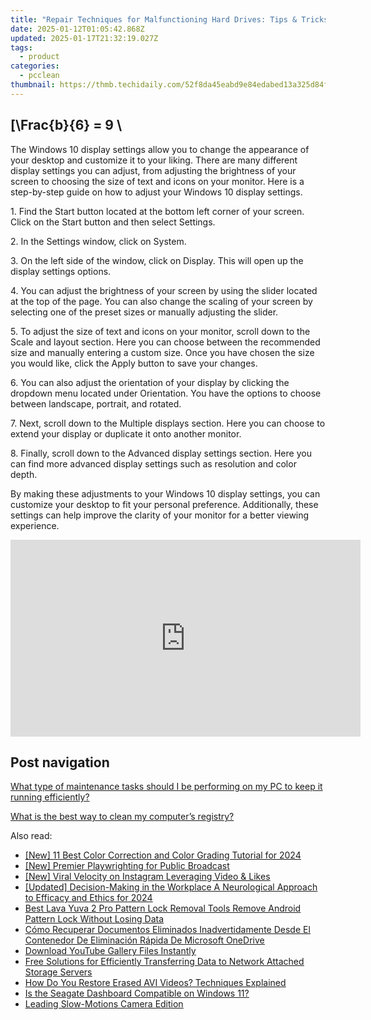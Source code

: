 ```yaml
---
title: "Repair Techniques for Malfunctioning Hard Drives: Tips & Tricks - YL Computing"
date: 2025-01-12T01:05:42.868Z
updated: 2025-01-17T21:32:19.027Z
tags:
  - product
categories:
  - pcclean
thumbnail: https://thmb.techidaily.com/52f8da45eabd9e84edabed13a325d84ff2b39dca8fb87ff4960ee8bff73c07e4.jpg
---
```


## \[\Frac{b}{6} = 9 \

The Windows 10 display settings allow you to change the appearance of your desktop and customize it to your liking. There are many different display settings you can adjust, from adjusting the brightness of your screen to choosing the size of text and icons on your monitor. Here is a step-by-step guide on how to adjust your Windows 10 display settings. 

1\. Find the Start button located at the bottom left corner of your screen. Click on the Start button and then select Settings.

2\. In the Settings window, click on System.

3\. On the left side of the window, click on Display. This will open up the display settings options. 

4\. You can adjust the brightness of your screen by using the slider located at the top of the page. You can also change the scaling of your screen by selecting one of the preset sizes or manually adjusting the slider.

5\. To adjust the size of text and icons on your monitor, scroll down to the Scale and layout section. Here you can choose between the recommended size and manually entering a custom size. Once you have chosen the size you would like, click the Apply button to save your changes.

6\. You can also adjust the orientation of your display by clicking the dropdown menu located under Orientation. You have the options to choose between landscape, portrait, and rotated.

7\. Next, scroll down to the Multiple displays section. Here you can choose to extend your display or duplicate it onto another monitor.

8\. Finally, scroll down to the Advanced display settings section. Here you can find more advanced display settings such as resolution and color depth. 

By making these adjustments to your Windows 10 display settings, you can customize your desktop to fit your personal preference. Additionally, these settings can help improve the clarity of your monitor for a better viewing experience.

<!-- affiliate ads begin -->
<iframe width="560" height="315" src="https://www.youtube.com/embed/May-pLCUkEA?si=PGlcFZAlsp3S3beI" title="YouTube video player" frameborder="0" allow="accelerometer; autoplay; clipboard-write; encrypted-media; gyroscope; picture-in-picture; web-share" referrerpolicy="strict-origin-when-cross-origin" allowfullscreen></iframe>
<!-- affiliate ads end -->

## Post navigation

[What type of maintenance tasks should I be performing on my PC to keep it running efficiently?](https://tools.techidaily.com/pcclean/products/)

[What is the best way to clean my computer’s registry?](https://tools.techidaily.com/pcclean/products/)

<ins class="adsbygoogle"
     style="display:block"
     data-ad-format="autorelaxed"
     data-ad-client="ca-pub-7571918770474297"
     data-ad-slot="1223367746"></ins>

<ins class="adsbygoogle"
     style="display:block"
     data-ad-client="ca-pub-7571918770474297"
     data-ad-slot="8358498916"
     data-ad-format="auto"
     data-full-width-responsive="true"></ins>

<span class="atpl-alsoreadstyle">Also read:</span>
<div><ul>
<li><a href="https://fox-helps.techidaily.com/new-11-best-color-correction-and-color-grading-tutorial-for-2024/"><u>[New] 11 Best Color Correction and Color Grading Tutorial for 2024</u></a></li>
<li><a href="https://extra-skills.techidaily.com/new-premier-playwrighting-for-public-broadcast/"><u>[New] Premier Playwrighting for Public Broadcast</u></a></li>
<li><a href="https://instagram-video-recordings.techidaily.com/new-viral-velocity-on-instagram-leveraging-video-and-likes/"><u>[New] Viral Velocity on Instagram Leveraging Video & Likes</u></a></li>
<li><a href="https://facebook-video-footage.techidaily.com/updated-decision-making-in-the-workplace-a-neurological-approach-to-efficacy-and-ethics-for-2024/"><u>[Updated] Decision-Making in the Workplace A Neurological Approach to Efficacy and Ethics for 2024</u></a></li>
<li><a href="https://android-unlock.techidaily.com/best-lava-yuva-2-pro-pattern-lock-removal-tools-remove-android-pattern-lock-without-losing-data-by-drfone-android/"><u>Best Lava Yuva 2 Pro Pattern Lock Removal Tools Remove Android Pattern Lock Without Losing Data</u></a></li>
<li><a href="https://discover-bits.techidaily.com/como-recuperar-documentos-eliminados-inadvertidamente-desde-el-contenedor-de-eliminacion-rapida-de-microsoft-onedrive/"><u>Cómo Recuperar Documentos Eliminados Inadvertidamente Desde El Contenedor De Eliminación Rápida De Microsoft OneDrive</u></a></li>
<li><a href="https://youtube-zero.techidaily.com/oad-youtube-gallery-files-instantly/"><u>Download YouTube Gallery Files Instantly</u></a></li>
<li><a href="https://discover-bits.techidaily.com/free-solutions-for-efficiently-transferring-data-to-network-attached-storage-servers/"><u>Free Solutions for Efficiently Transferring Data to Network Attached Storage Servers</u></a></li>
<li><a href="https://discover-bits.techidaily.com/how-do-you-restore-erased-avi-videos-techniques-explained/"><u>How Do You Restore Erased AVI Videos? Techniques Explained</u></a></li>
<li><a href="https://discover-bits.techidaily.com/is-the-seagate-dashboard-compatible-on-windows-11/"><u>Is the Seagate Dashboard Compatible on Windows 11?</u></a></li>
<li><a href="https://fox-access.techidaily.com/leading-slow-motions-camera-edition/"><u>Leading Slow-Motions Camera Edition</u></a></li>
</ul></div>

